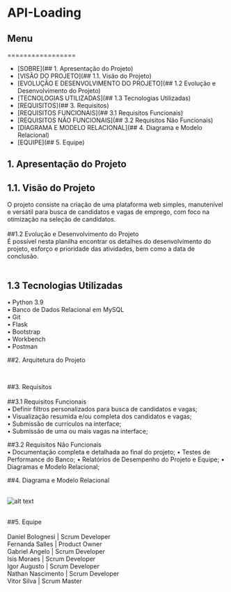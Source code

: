 # API-Loading

## Menu
=================
<!--ts-->
   * [SOBRE](## 1. Apresentação do Projeto)
   * [VISÃO DO PROJETO](## 1.1. Visão do Projeto)
   * [EVOLUÇÃO E DESENVOLVIMENTO DO PROJETO](## 1.2 Evolução e Desenvolvimento do Projeto)
   * [TECNOLOGIAS UTILIZADAS](## 1.3 Tecnologias Utilizadas)
   * [REQUISITOS](## 3. Requisitos)
   * [REQUISITOS FUNCIONAIS](## 3.1 Requisitos Funcionais)
   * [REQUISITOS NÃO FUNCIONAIS](## 3.2 Requisitos Não Funcionais)
   * [DIAGRAMA E MODELO RELACIONAL](## 4. Diagrama e Modelo Relacional)
   * [EQUIPE](## 5. Equipe)
  
<!--te-->


## 1. Apresentação do Projeto</br>

## 1.1. Visão do Projeto</br>
O projeto consiste na criação de uma plataforma web simples, manutenível e versátil para busca de candidatos e vagas de emprego, com foco na otimização na seleção de candidatos.
</br></br>
##1.2 Evolução e Desenvolvimento do Projeto</br>
É possível nesta planilha encontrar os detalhes do desenvolvimento do projeto, esforço e prioridade das atividades, bem como a data de conclusão.
</br></br>
## 1.3 Tecnologias Utilizadas</br>
•    Python 3.9</br>
•    Banco de Dados Relacional em MySQL</br>
•    Git</br>
•    Flask</br>
•    Bootstrap</br>
•    Workbench</br>
•    Postman</br>

##2. Arquitetura do Projeto</br>

</br>

##3. Requisitos</br></br>
##3.1 Requisitos Funcionais</br>
•    Definir filtros personalizados para busca de candidatos e vagas;</br>
•    Visualização resumida e/ou completa dos candidatos e vagas;</br>
•    Submissão de currículos na interface;</br>
•    Submissão de uma ou mais vagas na interface;</br>


##3.2 Requisitos Não Funcionais</br>
•    Documentação completa e detalhada ao final do projeto;
•    Testes de Performance do Banco;
•    Relatórios de Desempenho do Projeto e Equipe;
•    Diagramas e Modelo Relacional;

##4. Diagrama e Modelo Relacional</br></br>

 ![alt text](https://cdn.discordapp.com/attachments/823696595077562389/832814542856781844/diagrama.png)
</br></br>

##5. Equipe</br></br>
Daniel Bolognesi | Scrum Developer</br>
Fernanda Salles | Product Owner </br>
Gabriel Angelo | Scrum Developer</br>
Isis Moraes | Scrum Developer</br>
Igor Augusto | Scrum Developer</br>
Nathan Nascimento | Scrum Developer</br>
Vitor Silva | Scrum Master</br>
